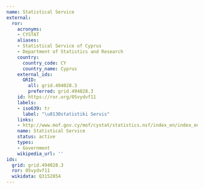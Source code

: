 ```yaml
---
name: Statistical Service
external:
  ror:
    acronyms:
    - CYSTAT
    aliases:
    - Statistical Service of Cyprus
    - Department of Statistics and Research
    country:
      country_code: CY
      country_name: Cyprus
    external_ids:
      GRID:
        all: grid.494028.3
        preferred: grid.494028.3
    id: https://ror.org/05vydvf11
    labels:
    - iso639: tr
      label: "\u0130statistiki Servis"
    links:
    - http://www.mof.gov.cy/mof/cystat/statistics.nsf/index_en/index_en
    name: Statistical Service
    status: active
    types:
    - Government
    wikipedia_url: ''
ids:
  grid: grid.494028.3
  ror: 05vydvf11
  wikidata: Q3152854
---
```

